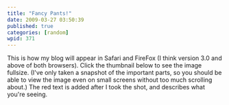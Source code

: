 ```yaml
---
title: "Fancy Pants!"
date: 2009-03-27 03:50:39
published: true
categories: [random]
wpid: 371
---
```


This is how my blog will appear in Safari and FireFox (I think version 3.0 and above of both browsers). Click the thumbnail below to see the image fullsize. (I've only taken a snapshot of the important parts, so you should be able to view the image even on small screens without too much scrolling about.) The red text is added after I took the shot, and describes what you're seeing.